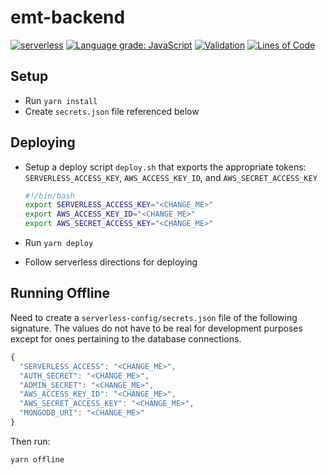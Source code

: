 # emt-backend

[![serverless](http://public.serverless.com/badges/v3.svg)](http://www.serverless.com) [![Language grade: JavaScript](https://img.shields.io/lgtm/grade/javascript/g/jtaylorchang/emt-backend.svg?logo=lgtm&logoWidth=18)](https://lgtm.com/projects/g/jtaylorchang/emt-backend/context:javascript) [![Validation](https://github.com/Nashoba-EMS/emt-backend/actions/workflows/validation.yml/badge.svg)](https://github.com/Nashoba-EMS/emt-backend/actions/workflows/validation.yml) [![Lines of Code](https://tokei.rs/b1/github/jtaylorchang/emt-backend)](https://github.com/jtaylorchang/emt-backend)

## Setup

- Run `yarn install`
- Create `secrets.json` file referenced below

## Deploying

- Setup a deploy script `deploy.sh` that exports the appropriate tokens: `SERVERLESS_ACCESS_KEY`, `AWS_ACCESS_KEY_ID`, and `AWS_SECRET_ACCESS_KEY`

  ```bash
  #!/bin/bash
  export SERVERLESS_ACCESS_KEY="<CHANGE_ME>"
  export AWS_ACCESS_KEY_ID="<CHANGE_ME>"
  export AWS_SECRET_ACCESS_KEY="<CHANGE_ME>"
  ```

- Run `yarn deploy`
- Follow serverless directions for deploying

## Running Offline

Need to create a `serverless-config/secrets.json` file of the following signature. The values do not have to be real for development purposes except for ones pertaining to the database connections.

```javascript
{
  "SERVERLESS_ACCESS": "<CHANGE_ME>",
  "AUTH_SECRET": "<CHANGE_ME>",
  "ADMIN_SECRET": "<CHANGE_ME>",
  "AWS_ACCESS_KEY_ID": "<CHANGE_ME>",
  "AWS_SECRET_ACCESS_KEY": "<CHANGE_ME>",
  "MONGODB_URI": "<CHANGE_ME>"
}
```

Then run:

```bash
yarn offline
```
